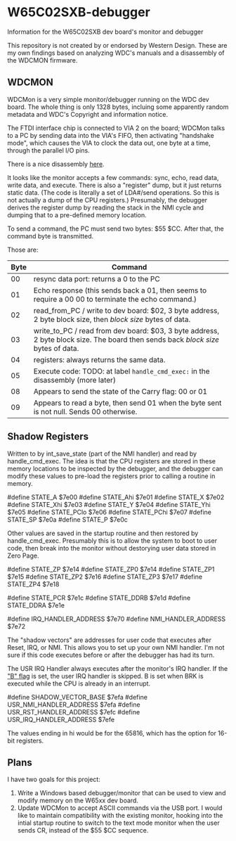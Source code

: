 # W65C02SXB-debugger
Information for the W65C02SXB dev board's monitor and debugger

This repository is not created by or endorsed by Western Design. These are my own findings based on analyzing WDC's manuals and a disassembly of the WDCMON firmware. 

## WDCMON

WDCMon is a very simple monitor/debugger running on the WDC dev board. The whole thing is only 1328 bytes, incluing some apparently random metadata and WDC's Copyright and information notice.

The FTDI interface chip is connected to VIA 2 on the board; WDCMon talks to a PC by sending data into the VIA's FIFO, then activating "handshake mode", which causes the VIA to clock the data out, one byte at a time, through the parallel I/O pins. 

There is a nice disassembly [here](https://gist.github.com/kalj/66b23c440557839b82728850555af283). 

It looks like the monitor accepts a few commands: sync, echo, read data, write data, and execute. There is also a "register" dump, but it just returns static data. (The code is literally a set of LDA#/send operations. So this is not actually a dump of the CPU registers.) Presumably, the debugger derives the register dump by reading the stack in the NMI cycle and dumping that to a pre-defined memory location. 

To send a command, the PC must send two bytes: $55 $CC. After that, the command byte is transmitted. 

Those are:

| Byte | Command |
|------|---------|
| 00   | resync data port: returns a 0 to the PC |
| 01   | Echo response (this sends back a 01, then seems to require a 00 00 to terminate the echo command.) |
| 02   | read_from_PC / write to dev board: $02, 3 byte address, 2 byte block size, then _block size_ bytes of data. |
| 03   | write_to_PC / read from dev board: $03, 3 byte address, 2 byte block size. The board then sends back _block size_ bytes of data. |
| 04   | registers: always returns the same data.
| 05   | Execute code: TODO: at label `handle_cmd_exec:` in the disassembly (more later)
| 08   | Appears to send the state of the Carry flag: 00 or 01
| 09   | Appears to read a byte, then send 01 when the byte sent is not null. Sends 00 otherwise. 


## Shadow Registers

Written to by int_save_state (part of the NMI handler) and read by handle_cmd_exec. The idea is that the CPU registers are stored in these memory locations to be inspected by the debugger, and the debugger can modify these values to pre-load the registers prior to calling a routine in memory.

#define STATE_A      $7e00
#define STATE_Ahi    $7e01
#define STATE_X      $7e02
#define STATE_Xhi    $7e03
#define STATE_Y      $7e04
#define STATE_Yhi    $7e05
#define STATE_PClo   $7e06
#define STATE_PChi   $7e07
#define STATE_SP     $7e0a
#define STATE_P      $7e0c

Other values are saved in the startup routine and then restored by handle_cmd_exec. Presumably this is to allow the system to boot to user code, then break into the monitor without destorying user data stored in Zero Page.

#define STATE_ZP     $7e14
#define STATE_ZP0    $7e14
#define STATE_ZP1    $7e15
#define STATE_ZP2    $7e16
#define STATE_ZP3    $7e17
#define STATE_ZP4    $7e18

#define STATE_PCR    $7e1c
#define STATE_DDRB   $7e1d
#define STATE_DDRA   $7e1e

#define IRQ_HANDLER_ADDRESS  $7e70
#define NMI_HANDLER_ADDRESS  $7e72

The "shadow vectors" are addresses for user code that executes after Reset, IRQ, or NMI. This allows you to set up your own NMI handler. I'm not sure if this code executes before or after the debugger has had its turn. 

The USR IRQ Handler always executes after the monitor's IRQ handler. If the ["B" flag](https://www.nesdev.org/wiki/Status_flags#The_B_flag) is set, the user IRQ handler is skipped. B is set when BRK is executed while the CPU is already in an interrupt.

#define SHADOW_VECTOR_BASE       $7efa
#define USR_NMI_HANDLER_ADDRESS  $7efa
#define USR_RST_HANDLER_ADDRESS  $7efc
#define USR_IRQ_HANDLER_ADDRESS  $7efe

The values ending in hi would be for the 65816, which has the option for 16-bit registers. 

## Plans 

I have two goals for this project:

1. Write a Windows based debugger/monitor that can be used to view and modify memory on the W65xx dev board. 
2. Update WDCMon to accept ASCII commands via the USB port. I would like to maintain compatibility with the existing monitor, hooking into the intial startup routine to switch to the text mode monitor when the user sends CR, instead of the $55 $CC sequence. 

